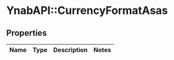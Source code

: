 # YnabAPI::CurrencyFormatAsas

## Properties
Name | Type | Description | Notes
------------ | ------------- | ------------- | -------------


